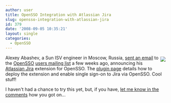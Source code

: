 ```yaml
---
author: user
title: OpenSSO Integration with Atlassian Jira
slug: opensso-integration-with-atlassian-jira
id: 379
date: '2008-09-05 10:35:21'
layout: single
categories:
  - OpenSSO
---
```


<span style="margin: 5px; float: right;">[![](http://blog.superpat.com/wp-content/uploads/2009/09/Jira.png)](http://confluence.atlassian.com/display/JIRAEXT/Sun+Access+Manager+(OpenSSO)+Integration)</span>

Alexey Abashev, a Sun ISV engineer in Moscow, Russia, [sent an email](https://opensso.dev.java.net/servlets/ReadMsg?listName=users&msgNo=3997) to the [OpenSSO](http://opensso.org/) [users mailing list](https://opensso.dev.java.net/servlets/ProjectMailingListList) a few weeks ago, announcing his [Atlassian Jira](http://www.atlassian.com/software/jira/) extension for OpenSSO. The [plugin page](http://confluence.atlassian.com/display/JIRAEXT/Sun+Access+Manager+(OpenSSO)+Integration) details how to deploy the extension and enable single sign-on to Jira via OpenSSO. Cool stuff!

I haven't had a chance to try this yet, but, if you have, [let me know in the comments](http://blogs.sun.com/superpat/entry/opensso_integration_with_atlassian_jira#comments) how you got on...
